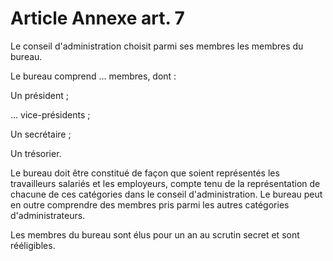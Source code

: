 # Article Annexe art. 7

Le conseil d'administration choisit parmi ses membres les membres du bureau.

Le bureau comprend ... membres, dont :

Un président ;

... vice-présidents ;

Un secrétaire ;

Un trésorier.

Le bureau doit être constitué de façon que soient représentés les travailleurs salariés et les employeurs, compte tenu de la représentation de chacune de ces catégories dans le conseil d'administration. Le bureau peut en outre comprendre des membres pris parmi les autres catégories d'administrateurs.

Les membres du bureau sont élus pour un an au scrutin secret et sont rééligibles.
